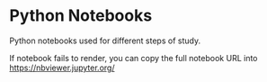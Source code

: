 # Python Notebooks

Python notebooks used for different steps of study.

If notebook fails to render, you can copy the full notebook URL into https://nbviewer.jupyter.org/
